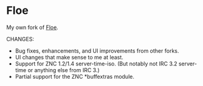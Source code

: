 Floe
====

My own fork of [Floe](http://floe.codeplex.com/).

CHANGES:
* Bug fixes, enhancements, and UI improvements from other forks.
* UI changes that make sense to me at least.
* Support for ZNC 1.2/1.4 server-time-iso. (But notably not IRC 3.2 server-time or anything else from IRC 3.)
* Partial support for the ZNC \*buffextras module.
